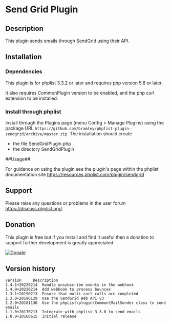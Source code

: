 # Send Grid Plugin #

## Description ##

This plugin sends emails through SendGrid using their API.

## Installation ##

### Dependencies ###

This plugin is for phplist 3.3.2 or later and requires php version 5.6 or later.

It also requires CommonPlugin version to be enabled, and the php curl extension to be installed.

### Install through phplist ###

Install through the Plugins page (menu Config > Manage Plugins) using the package
URL `https://github.com/bramley/phplist-plugin-sendgrid/archive/master.zip`.
The installation should create

* the file SendGridPlugin.php
* the directory SendGridPlugin

##Usage##

For guidance on using the plugin see the plugin's page within the phplist documentation site <https://resources.phplist.com/plugin/sendgrid>

## Support ##

Please raise any questions or problems in the user forum <https://discuss.phplist.org/>.

## Donation ##

This plugin is free but if you install and find it useful then a donation to support further development is greatly appreciated.

[![Donate](https://www.paypalobjects.com/en_US/i/btn/btn_donate_LG.gif)](https://www.paypal.com/cgi-bin/webscr?cmd=_s-xclick&hosted_button_id=W5GLX53WDM7T4)

## Version history ##

    version     Description
    1.4.1+20220214  Handle unsubscribe events in the webhook
    1.4.0+20220214  Add webhook to process bounces
    1.3.1+20190213  Ensure that multi-curl calls are completed
    1.3.0+20190129  Use the SendGrid Web API v3
    1.2.0+20181130  Use the phpList\plugin\Common\MailSender class to send emails
    1.1.0+20170213  Integrate with phplist 3.3.0 to send emails
    1.0.0+20160615  Initial release
